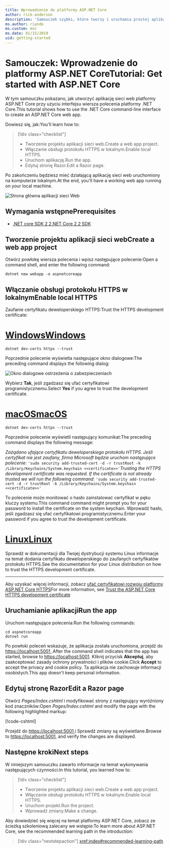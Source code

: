 ```yaml
---
title: Wprowadzenie do platformy ASP.NET Core
author: rick-anderson
description: 'Samouczek szybki, które tworzy i uruchamia prostej aplikacji Hello World przy użyciu platformy ASP.NET Core.'
ms.author: riande
ms.custom: mvc
ms.date: 01/15/2019
uid: getting-started
---
```

# <a name="tutorial-get-started-with-aspnet-core"></a><span data-ttu-id="bd77f-103">Samouczek: Wprowadzenie do platformy ASP.NET Core</span><span class="sxs-lookup"><span data-stu-id="bd77f-103">Tutorial: Get started with ASP.NET Core</span></span>

<span data-ttu-id="bd77f-104">W tym samouczku pokazano, jak utworzyć aplikację sieci web platformy ASP.NET Core przy użyciu interfejsu wiersza polecenia platformy .NET Core.</span><span class="sxs-lookup"><span data-stu-id="bd77f-104">This tutorial shows how to use the .NET Core command-line interface to create an ASP.NET Core web app.</span></span>

<span data-ttu-id="bd77f-105">Dowiesz się, jak:</span><span class="sxs-lookup"><span data-stu-id="bd77f-105">You'll learn how to:</span></span>

> [!div class="checklist"]
> * <span data-ttu-id="bd77f-106">Tworzenie projektu aplikacji sieci web.</span><span class="sxs-lookup"><span data-stu-id="bd77f-106">Create a web app project.</span></span>
> * <span data-ttu-id="bd77f-107">Włączanie obsługi protokołu HTTPS w lokalnym.</span><span class="sxs-lookup"><span data-stu-id="bd77f-107">Enable local HTTPS.</span></span>
> * <span data-ttu-id="bd77f-108">Uruchom aplikację.</span><span class="sxs-lookup"><span data-stu-id="bd77f-108">Run the app.</span></span>
> * <span data-ttu-id="bd77f-109">Edytuj stronę Razor.</span><span class="sxs-lookup"><span data-stu-id="bd77f-109">Edit a Razor page.</span></span>

<span data-ttu-id="bd77f-110">Po zakończeniu będziesz mieć działającą aplikację sieci web uruchomiony na komputerze lokalnym.</span><span class="sxs-lookup"><span data-stu-id="bd77f-110">At the end, you'll have a working web app running on your local machine.</span></span>

![Strona główna aplikacji sieci Web](_static/home-page.png)

## <a name="prerequisites"></a><span data-ttu-id="bd77f-112">Wymagania wstępne</span><span class="sxs-lookup"><span data-stu-id="bd77f-112">Prerequisites</span></span>

* [<span data-ttu-id="bd77f-113">.NET core SDK 2,2</span><span class="sxs-lookup"><span data-stu-id="bd77f-113">.NET Core 2.2 SDK</span></span>](https://www.microsoft.com/net/download/all)

## <a name="create-a-web-app-project"></a><span data-ttu-id="bd77f-114">Tworzenie projektu aplikacji sieci web</span><span class="sxs-lookup"><span data-stu-id="bd77f-114">Create a web app project</span></span>

<span data-ttu-id="bd77f-115">Otwórz powłokę wiersza polecenia i wpisz następujące polecenie:</span><span class="sxs-lookup"><span data-stu-id="bd77f-115">Open a command shell, and enter the following command:</span></span>

```console
dotnet new webapp -o aspnetcoreapp
```

## <a name="enable-local-https"></a><span data-ttu-id="bd77f-116">Włączanie obsługi protokołu HTTPS w lokalnym</span><span class="sxs-lookup"><span data-stu-id="bd77f-116">Enable local HTTPS</span></span>

<span data-ttu-id="bd77f-117">Zaufanie certyfikatu deweloperskiego HTTPS:</span><span class="sxs-lookup"><span data-stu-id="bd77f-117">Trust the HTTPS development certificate:</span></span>

# <a name="windowstabwindows"></a>[<span data-ttu-id="bd77f-118">Windows</span><span class="sxs-lookup"><span data-stu-id="bd77f-118">Windows</span></span>](#tab/windows)

```console
dotnet dev-certs https --trust
```

<span data-ttu-id="bd77f-119">Poprzednie polecenie wyświetla następujące okno dialogowe:</span><span class="sxs-lookup"><span data-stu-id="bd77f-119">The preceding command displays the following dialog:</span></span>

![Okno dialogowe ostrzeżenia o zabezpieczeniach](~/getting-started/_static/cert.png)

<span data-ttu-id="bd77f-121">Wybierz **Tak**, jeśli zgadzasz się ufać certyfikatowi programistycznemu.</span><span class="sxs-lookup"><span data-stu-id="bd77f-121">Select **Yes** if you agree to trust the development certificate.</span></span>

# <a name="macostabmacos"></a>[<span data-ttu-id="bd77f-122">macOS</span><span class="sxs-lookup"><span data-stu-id="bd77f-122">macOS</span></span>](#tab/macos)

```console
dotnet dev-certs https --trust
```

<span data-ttu-id="bd77f-123">Poprzednie polecenie wyświetli następujący komunikat:</span><span class="sxs-lookup"><span data-stu-id="bd77f-123">The preceding command displays the following message:</span></span>

<span data-ttu-id="bd77f-124">*Zażądano ufające certyfikatu deweloperskiego protokołu HTTPS. Jeśli certyfikat nie jest zaufany, firma Microsoft będzie uruchom następujące polecenie:* `'sudo security add-trusted-cert -d -r trustRoot -k /Library/Keychains/System.keychain <<certificate>>'`</span><span class="sxs-lookup"><span data-stu-id="bd77f-124">*Trusting the HTTPS development certificate was requested. If the certificate is not already trusted we will run the following command:* `'sudo security add-trusted-cert -d -r trustRoot -k /Library/Keychains/System.keychain <<certificate>>'`</span></span>

<span data-ttu-id="bd77f-125">To polecenie może monitować o hasło zainstalować certyfikat w pęku kluczy systemu.</span><span class="sxs-lookup"><span data-stu-id="bd77f-125">This command command might prompt you for your password to install the certificate on the system keychain.</span></span> <span data-ttu-id="bd77f-126">Wprowadź hasło, jeśli zgadzasz się ufać certyfikatowi programistycznemu.</span><span class="sxs-lookup"><span data-stu-id="bd77f-126">Enter your password if you agree to trust the development certificate.</span></span>

# <a name="linuxtablinux"></a>[<span data-ttu-id="bd77f-127">Linux</span><span class="sxs-lookup"><span data-stu-id="bd77f-127">Linux</span></span>](#tab/linux)

<span data-ttu-id="bd77f-128">Sprawdź w dokumentacji dla Twojej dystrybucji systemu Linux informacje na temat dodania certyfikatu deweloperskiego do zaufanych certyfikatów protokołu HTTPS.</span><span class="sxs-lookup"><span data-stu-id="bd77f-128">See the documentation for your Linux distribution on how to trust the HTTPS development certificate.</span></span>

---

<span data-ttu-id="bd77f-129">Aby uzyskać więcej informacji, zobacz [ufać certyfikatowi rozwoju platformy ASP.NET Core HTTPS](xref:security/enforcing-ssl#trust-the-aspnet-core-https-development-certificate-on-windows-and-macos)</span><span class="sxs-lookup"><span data-stu-id="bd77f-129">For more information, see [Trust the ASP.NET Core HTTPS development certificate](xref:security/enforcing-ssl#trust-the-aspnet-core-https-development-certificate-on-windows-and-macos)</span></span>

## <a name="run-the-app"></a><span data-ttu-id="bd77f-130">Uruchamianie aplikacji</span><span class="sxs-lookup"><span data-stu-id="bd77f-130">Run the app</span></span>

<span data-ttu-id="bd77f-131">Uruchom następujące polecenia:</span><span class="sxs-lookup"><span data-stu-id="bd77f-131">Run the following commands:</span></span>

```console
cd aspnetcoreapp
dotnet run
```

<span data-ttu-id="bd77f-132">Po powłoki poleceń wskazuje, że aplikacja została uruchomiona, przejdź do [ https://localhost:5001 ](https://localhost:5001).</span><span class="sxs-lookup"><span data-stu-id="bd77f-132">After the command shell indicates that the app has started, browse to [https://localhost:5001](https://localhost:5001).</span></span> <span data-ttu-id="bd77f-133">Kliknij przycisk **Akceptuj**, aby zaakceptować zasady ochrony prywatności i plików cookie.</span><span class="sxs-lookup"><span data-stu-id="bd77f-133">Click **Accept** to accept the privacy and cookie policy.</span></span> <span data-ttu-id="bd77f-134">Ta aplikacja nie zachowuje informacji osobistych.</span><span class="sxs-lookup"><span data-stu-id="bd77f-134">This app doesn't keep personal information.</span></span>

## <a name="edit-a-razor-page"></a><span data-ttu-id="bd77f-135">Edytuj stronę Razor</span><span class="sxs-lookup"><span data-stu-id="bd77f-135">Edit a Razor page</span></span>

<span data-ttu-id="bd77f-136">Otwórz *Pages/Index.cshtml* i modyfikować strony z następujący wyróżniony kod znaczników:</span><span class="sxs-lookup"><span data-stu-id="bd77f-136">Open *Pages/Index.cshtml* and modify the page with the following highlighted markup:</span></span>

[!code-cshtml[](sample/index.cshtml?highlight=9)]

<span data-ttu-id="bd77f-137">Przejdź do [ https://localhost:5001 ](https://localhost:5001)i Sprawdź zmiany są wyświetlane.</span><span class="sxs-lookup"><span data-stu-id="bd77f-137">Browse to [https://localhost:5001](https://localhost:5001), and verify the changes are displayed.</span></span>

## <a name="next-steps"></a><span data-ttu-id="bd77f-138">Następne kroki</span><span class="sxs-lookup"><span data-stu-id="bd77f-138">Next steps</span></span>

<span data-ttu-id="bd77f-139">W niniejszym samouczku zawarto informacje na temat wykonywania następujących czynności:</span><span class="sxs-lookup"><span data-stu-id="bd77f-139">In this tutorial, you learned how to:</span></span>

> [!div class="checklist"]
> * <span data-ttu-id="bd77f-140">Tworzenie projektu aplikacji sieci web.</span><span class="sxs-lookup"><span data-stu-id="bd77f-140">Create a web app project.</span></span>
> * <span data-ttu-id="bd77f-141">Włączanie obsługi protokołu HTTPS w lokalnym.</span><span class="sxs-lookup"><span data-stu-id="bd77f-141">Enable local HTTPS.</span></span>
> * <span data-ttu-id="bd77f-142">Uruchom projekt.</span><span class="sxs-lookup"><span data-stu-id="bd77f-142">Run the project.</span></span>
> * <span data-ttu-id="bd77f-143">Wprowadź zmiany.</span><span class="sxs-lookup"><span data-stu-id="bd77f-143">Make a change.</span></span>

<span data-ttu-id="bd77f-144">Aby dowiedzieć się więcej na temat platformy ASP.NET Core, zobacz ze ścieżką szkoleniową zalecany we wstępie:</span><span class="sxs-lookup"><span data-stu-id="bd77f-144">To learn more about ASP.NET Core, see the recommended learning path in the introduction:</span></span>

> [!div class="nextstepaction"]
> <xref:index#recommended-learning-path>
